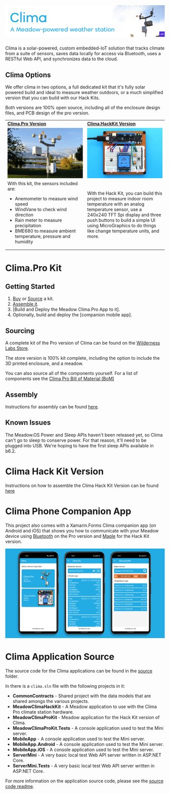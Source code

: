 <img src="Image_Assets/clima-banner.jpg" style="margin-bottom:10px" />

Clima is a solar-powered, custom embedded-IoT solution that tracks climate from a suite of sensors, saves data locally for access via Bluetooth, uses a RESTful Web API, and synchronizes data to the cloud.

## Clima Options

We offer clima in two options, a full dedicated kit that it's fully solar powered build and ideal to measure weather outdoors, or a much simplified version that you can build with our Hack Kits.

Both versions are 100% open source, including all of the enclosure design files, and PCB design of the pro version.

<table width="100%">
    <tr>
        <td width="50%">
            <strong><a href="https://store.wildernesslabs.co/collections/frontpage/products/clima-weather-station-kit">Clima.Pro Version</a></strong>
        </td>
        <td width="50%">
            <strong><a href="https://store.wildernesslabs.co/collections/frontpage/products/meadow-f7-micro-development-board-w-hack-kit-pro">Clima.HackKit Version</a></strong></td>
    </tr>
    <tr>
        <td>
            <img src="Image_Assets/ClimaPro.jpg" />
        </td>
        <td>
            <img src="Image_Assets/Clima.jpg" /> 
        </td>
    </tr>
    <tr>
        <td>
            With this kit, the sensors included are:
            <ul>
                <li>Anemometer to measure wind speed</li>
                <li>WindVane to check wind direction</li>
                <li>Rain meter to measure precipitation</li>
                <li>BME680 to measure ambient temperature, pressure and humidity </li>
            </ul>
        </td>
        <td> 
            With the Hack Kit, you can build this project to measure indoor room temperature with an analog temperature sensor, use a 240x240 TFT Spi display and three push buttons to build a simple UI using MicroGraphics to do things like change temperature units, and more.
        </td>
    </tr>
</table>

# Clima.Pro Kit 

## Getting Started

1) [Buy](https://store.wildernesslabs.co/collections/frontpage/products/clima-weather-station-kit) or [Source](/Docs/Clima.Pro/Bill_of_Materials.md) a kit.
2) [Assemble it](/Docs/Clima.Pro/Assembly_Instructions/readme.md).
3) [Build and Deploy the Meadow Clima.Pro App to it].
4) Optionally, build and deploy the [companion mobile app].

## Sourcing

A complete kit of the Pro version of Clima can be found on the [Wilderness Labs Store](https://store.wildernesslabs.co/collections/frontpage/products/clima-weather-station-kit).

The store version is 100% kit complete, including the option to include the 3D printed enclosure, and a meadow.

You can also source all of the components yourself. For a list of components see the [Clima Pro Bill of Material (BoM)](/Docs/Clima.Pro/Bill_of_Materials.md)
 
## Assembly

Instructions for assembly can be found [here](/Docs/Clima.Pro/Assembly_Instructions/readme.md).

## Known Issues

The Meadow.OS Power and Sleep APIs haven't been released yet, so Clima can't go to sleep to conserve power. For that reason, it'll need to be plugged into USB. We're hoping to have the first sleep APIs available in b6.2.

# Clima Hack Kit Version

Instructions on how to assemble the Clima Hack Kit Version can be found [here](/Docs/Clima.HackKit/readme.md)

# Clima Phone Companion App

This project also comes with a Xamarin.Forms Clima companion app (on Android and iOS) that shows you how to communicate with your Meadow device using [Bluetooth](http://developer.wildernesslabs.co/Meadow/Meadow.OS/Bluetooth/) on the Pro version and [Maple](http://developer.wildernesslabs.co/Meadow/Meadow.Foundation/Libraries_and_Frameworks/Maple.Server/) for the Hack Kit version.

![Clima companion app](Image_Assets/Clima_android.png)

# Clima Application Source

The source code for the Clima applications can be found in the [source](/Source) folder.

In there is a `clima.sln` file with the following projects in it:

* **CommonContracts** - Shared project with the data models that are shared amongs the various projects.
* **MeadowClimaHackKit** - A Meadow application to use with the Clima Pro climate station hardware.
* **MeadowClimaProKit** - Meadow application for the Hack Kit version of Clima.
* **MeadowClimaProKit.Tests** - A console application used to test the Mini server.
* **MobileApp** - A console application used to test the Mini server.
* **MobileApp.Android** - A console application used to test the Mini server.
* **MobileApp.iOS** - A console application used to test the Mini server.
* **ServerMini** - A very basic local test Web API server written in ASP.NET Core.
* **ServerMini.Tests** - A very basic local test Web API server written in ASP.NET Core.

For more information on the application source code, please see the [source code readme](/Source/readme.md).